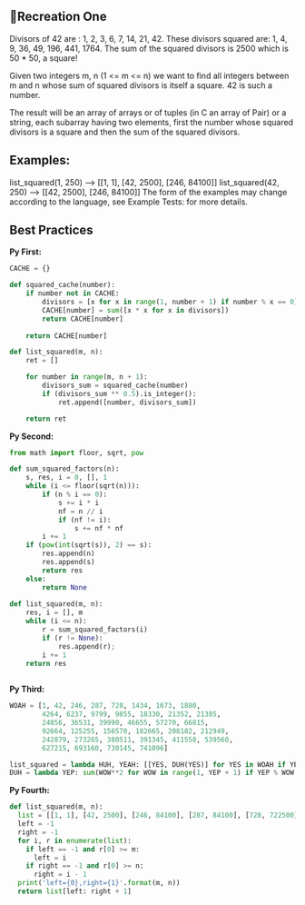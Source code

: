 ## 🏓Recreation One

Divisors of 42 are : 1, 2, 3, 6, 7, 14, 21, 42. These divisors squared are: 1, 4, 9, 36, 49, 196, 441, 1764. The sum of the squared divisors is 2500 which is 50 * 50, a square!

Given two integers m, n (1 <= m <= n) we want to find all integers between m and n whose sum of squared divisors is itself a square. 42 is such a number.

The result will be an array of arrays or of tuples (in C an array of Pair) or a string, each subarray having two elements, first the number whose squared divisors is a square and then the sum of the squared divisors.

## Examples:

list_squared(1, 250) --> [[1, 1], [42, 2500], [246, 84100]]
list_squared(42, 250) --> [[42, 2500], [246, 84100]]
The form of the examples may change according to the language, see Example Tests: for more details.

## Best Practices

**Py First:**
~~~py
CACHE = {}

def squared_cache(number):
    if number not in CACHE:
        divisors = [x for x in range(1, number + 1) if number % x == 0]
        CACHE[number] = sum([x * x for x in divisors])
        return CACHE[number] 
    
    return CACHE[number]

def list_squared(m, n):
    ret = []

    for number in range(m, n + 1):
        divisors_sum = squared_cache(number)
        if (divisors_sum ** 0.5).is_integer():
            ret.append([number, divisors_sum])

    return ret
~~~

**Py Second:**
~~~py
from math import floor, sqrt, pow

def sum_squared_factors(n):
    s, res, i = 0, [], 1
    while (i <= floor(sqrt(n))):
        if (n % i == 0):
            s += i * i
            nf = n // i
            if (nf != i):
                s += nf * nf
        i += 1
    if (pow(int(sqrt(s)), 2) == s):
        res.append(n)
        res.append(s)
        return res
    else:
        return None
        
def list_squared(m, n):
    res, i = [], m
    while (i <= n):
        r = sum_squared_factors(i)
        if (r != None):
            res.append(r);
        i += 1
    return res
    
~~~

**Py Third:**
~~~py
WOAH = [1, 42, 246, 287, 728, 1434, 1673, 1880, 
        4264, 6237, 9799, 9855, 18330, 21352, 21385, 
        24856, 36531, 39990, 46655, 57270, 66815, 
        92664, 125255, 156570, 182665, 208182, 212949, 
        242879, 273265, 380511, 391345, 411558, 539560, 
        627215, 693160, 730145, 741096]

list_squared = lambda HUH, YEAH: [[YES, DUH(YES)] for YES in WOAH if YES >= HUH and YES <= YEAH]
DUH = lambda YEP: sum(WOW**2 for WOW in range(1, YEP + 1) if YEP % WOW == 0)

~~~

**Py Fourth:**
~~~py
def list_squared(m, n):
  list = [[1, 1], [42, 2500], [246, 84100], [287, 84100], [728, 722500], [1434, 2856100], [1673, 2856100], [1880, 4884100], [4264, 24304900], [6237, 45024100], [9799, 96079204], [9855, 113635600], [18330, 488410000], [21352, 607622500], [21385, 488410000], [24856, 825412900]]
  left = -1
  right = -1
  for i, r in enumerate(list):
    if left == -1 and r[0] >= m:
      left = i
    if right == -1 and r[0] >= n:
      right = i - 1
  print('left={0},right={1}'.format(m, n))
  return list[left: right + 1]

~~~

